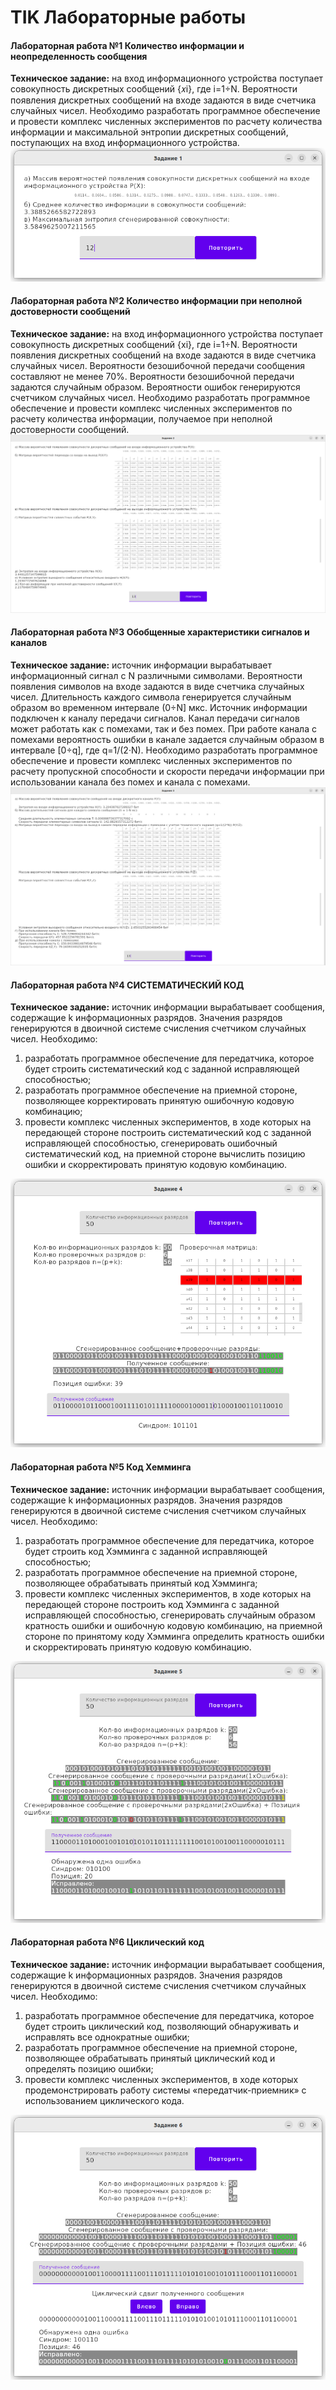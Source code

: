 # TIK Лабораторные работы

#### Лабораторная работа №1 Количество информации и неопределенность сообщения
**Техническое задание:** на вход информационного устройства поступает совокупность
дискретных сообщений {𝑥i}, где i=1÷N. Вероятности появления дискретных сообщений на
входе задаются в виде счетчика случайных чисел. Необходимо разработать программное
обеспечение и провести комплекс численных экспериментов по расчету количества
информации и максимальной энтропии дискретных сообщений, поступающих на вход
информационного устройства.
![img.png](media/img.png)
#### Лабораторная работа №2 Количество информации при неполной достоверности сообщений
**Техническое задание:** на вход информационного устройства поступает совокупность
дискретных сообщений {xi}, где i=1÷N. Вероятности появления дискретных сообщений на
входе задаются в виде счетчика случайных чисел. Вероятности безошибочной передачи
сообщения составляют не менее 70%. Вероятности безошибочной передачи задаются
случайным образом. Вероятности ошибок генерируются счетчиком случайных чисел.
Необходимо разработать программное обеспечение и провести комплекс численных
экспериментов по расчету количества информации, получаемое при неполной
достоверности сообщений.
![img_1.png](media/img_1.png)
#### Лабораторная работа №3 Обобщенные характеристики сигналов и каналов
**Техническое задание:** источник информации вырабатывает информационный сигнал с N
различными символами. Вероятности появления символов на входе задаются в виде
счетчика случайных чисел. Длительность каждого символа генерируется случайным
образом во временном интервале (0÷N] мкс. Источник информации подключен к каналу
передачи сигналов. Канал передачи сигналов может работать как с помехами, так и без
помех. При работе канала с помехами вероятность ошибки в канале задается случайным
образом в интервале [0÷q], где q=1/(2‧N). Необходимо разработать программное
обеспечение и провести комплекс численных экспериментов по расчету пропускной
способности и скорости передачи информации при использовании канала без помех и
канала с помехами.
![img_2.png](media/img_2.png)
#### Лабораторная работа №4 СИСТЕМАТИЧЕСКИЙ КОД
**Техническое задание:** источник информации вырабатывает сообщения, содержащие k
информационных разрядов. Значения разрядов генерируются в двоичной системе
счисления счетчиком случайных чисел. Необходимо: 
1. разработать программное
обеспечение для передатчика, которое будет строить систематический код с заданной
исправляющей способностью; 
2. разработать программное обеспечение на приемной
стороне, позволяющее корректировать принятую ошибочную кодовую комбинацию; 
3. провести комплекс численных экспериментов, в ходе которых на передающей стороне
построить систематический код с заданной исправляющей способностью, сгенерировать
ошибочный систематический код, на приемной стороне вычислить позицию ошибки и
скорректировать принятую кодовую комбинацию.

![img_3.png](media/img_3.png)
#### Лабораторная работа №5 Код Хемминга
**Техническое задание:** источник информации вырабатывает сообщения, содержащие k
информационных разрядов. Значения разрядов генерируются в двоичной системе
счисления счетчиком случайных чисел. Необходимо: 
1. разработать программное
обеспечение для передатчика, которое будет строить код Хэмминга с заданной
исправляющей способностью; 
2. разработать программное обеспечение на приемной
стороне, позволяющее обрабатывать принятый код Хэмминга; 
3. провести комплекс численных экспериментов, в ходе которых на передающей стороне построить код
Хэмминга с заданной исправляющей способностью, сгенерировать случайным образом
кратность ошибки и ошибочную кодовую комбинацию, на приемной стороне по
принятому коду Хэмминга определить кратность ошибки и скорректировать принятую
кодовую комбинацию.

![img_4.png](media/img_4.png)
#### Лабораторная работа №6 Циклический код
**Техническое задание:** источник информации вырабатывает сообщения, содержащие k
информационных разрядов. Значения разрядов генерируются в двоичной системе
счисления счетчиком случайных чисел. Необходимо: 
1. разработать программное
обеспечение для передатчика, которое будет строить циклический код, позволяющий
обнаруживать и исправлять все однократные ошибки; 
2. разработать программное
обеспечение на приемной стороне, позволяющее обрабатывать принятый циклический код
и определять позицию ошибки;
3. провести комплекс численных экспериментов, в ходе
которых продемонстрировать работу системы «передатчик-приемник» с использованием
циклического кода.

![img_5.png](media/img_5.png)